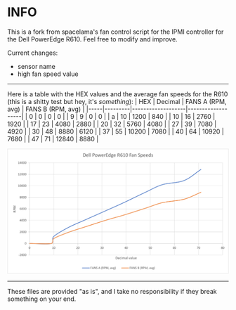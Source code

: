 # INFO

This is a fork from spacelama's fan control script for the IPMI controller for the Dell PowerEdge R610. Feel free to modify and improve.

Current changes:

-   sensor name
-   high fan speed value

---

Here is a table with the HEX values and the average fan speeds for the R610 (this is a shitty test but hey, it's _something_):
| HEX | Decimal | FANS A (RPM, avg) | FANS B (RPM, avg) |
|-----|---------|-------------------|-------------------|
| 0 | 0 | 0 | 0 |
| 9 | 9 | 0 | 0 |
| a | 10 | 1200 | 840 |
| 10 | 16 | 2760 | 1920 |
| 17 | 23 | 4080 | 2880 |
| 20 | 32 | 5760 | 4080 |
| 27 | 39 | 7080 | 4920 |
| 30 | 48 | 8880 | 6120 |
| 37 | 55 | 10200 | 7080 |
| 40 | 64 | 10920 | 7680 |
| 47 | 71 | 12840 | 8880 |

![Fan Speeds RPM Graph](ipmi_rpm.png)

---

These files are provided "as is", and I take no responsibility if they break something on your end.
